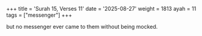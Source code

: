 +++
title = 'Surah 15, Verses 11'
date = '2025-08-27'
weight = 1813
ayah = 11
tags = ["messenger"]
+++

but no messenger ever came to them without being mocked.